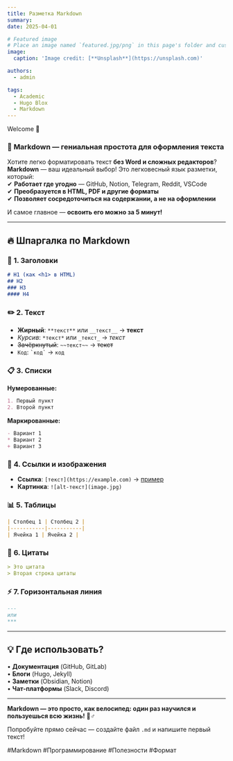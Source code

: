 ```yaml
---
title: Разметка Markdown
summary: 
date: 2025-04-01

# Featured image
# Place an image named `featured.jpg/png` in this page's folder and customize its options here.
image:
  caption: 'Image credit: [**Unsplash**](https://unsplash.com)'

authors:
  - admin

tags:
  - Academic
  - Hugo Blox
  - Markdown
---
```


Welcome 👋

### 🚀 **Markdown — гениальная простота для оформления текста**  

Хотите легко форматировать текст **без Word и сложных редакторов**? **Markdown** — ваш идеальный выбор! Это легковесный язык разметки, который:  
✔ **Работает где угодно** — GitHub, Notion, Telegram, Reddit, VSCode  
✔ **Преобразуется в HTML, PDF и другие форматы**  
✔ **Позволяет сосредоточиться на содержании, а не на оформлении**  

И самое главное — **освоить его можно за 5 минут!**  

---

## 🔥 **Шпаргалка по Markdown**  

### 📌 **1. Заголовки**  
```markdown
# H1 (как <h1> в HTML)  
## H2  
### H3  
#### H4  
```  

### ✏️ **2. Текст**  
- **Жирный**: `**текст**` или `__текст__` → **текст**  
- *Курсив*: `*текст*` или `_текст_` → *текст*  
- ~~Зачёркнутый~~: `~~текст~~` → ~~текст~~  
- `Код`: `` `код` `` → `код`  

### 📋 **3. Списки**  
**Нумерованные:**  
```markdown
1. Первый пункт  
2. Второй пункт  
```  

**Маркированные:**  
```markdown
- Вариант 1  
* Вариант 2  
+ Вариант 3  
```  

### 🔗 **4. Ссылки и изображения**  
- **Ссылка**: `[текст](https://example.com)` → [пример](https://example.com)  
- **Картинка**: `![alt-текст](image.jpg)`  

### 📊 **5. Таблицы**  
```markdown
| Столбец 1 | Столбец 2 |
|-----------|-----------|
| Ячейка 1 | Ячейка 2 |
```  

### 📜 **6. Цитаты**  
```markdown
> Это цитата  
> Вторая строка цитаты  
```  

### ⚡ **7. Горизонтальная линия**  
```markdown
---  
или  
***  
```  

---

## 💡 **Где использовать?**  
• **Документация** (GitHub, GitLab)  
• **Блоги** (Hugo, Jekyll)  
• **Заметки** (Obsidian, Notion)  
• **Чат-платформы** (Slack, Discord)  

---

**Markdown — это просто, как велосипед: один раз научился и пользуешься всю жизнь!** 🚴♂️  

Попробуйте прямо сейчас — создайте файл `.md` и напишите первый текст!  

#Markdown #Программирование #Полезности #Формат
